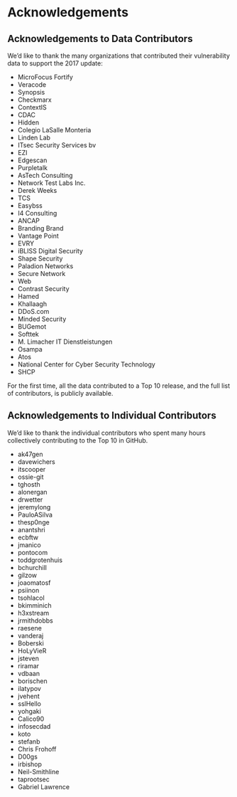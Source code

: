 # Acknowledgements

## Acknowledgements to Data Contributors

We’d like to thank the many organizations that contributed their vulnerability data to support the 2017 update:

* MicroFocus Fortify
* Veracode
* Synopsis
* Checkmarx
* ContextIS
* CDAC
* Hidden
* Colegio LaSalle Monteria
* Linden Lab
* ITsec Security Services bv
* EZI
* Edgescan
* Purpletalk
* AsTech Consulting
* Network Test Labs Inc.
* Derek Weeks
* TCS
* Easybss
* I4 Consulting
* ANCAP
* Branding Brand
* Vantage Point
* EVRY
* iBLISS Digital Security
* Shape Security
* Paladion Networks
* Secure Network
* Web
* Contrast Security
* Hamed
* Khallaagh
* DDoS.com
* Minded Security
* BUGemot
* Softtek
* M. Limacher IT Dienstleistungen
* Osampa
* Atos
* National Center for Cyber Security Technology
* SHCP


For the first time, all the data contributed to a Top 10 release, and the full list of contributors, is publicly available.

## Acknowledgements to Individual Contributors

We’d like to thank the individual contributors who spent many hours collectively contributing to the Top 10 in GitHub.

* ak47gen
* davewichers
* itscooper
* ossie-git
* tghosth
* alonergan
* drwetter
* jeremylong
* PauloASilva
* thesp0nge
* anantshri
* ecbftw
* jmanico
* pontocom
* toddgrotenhuis
* bchurchill
* gilzow
* joaomatosf
* psiinon
* tsohlacol
* bkimminich
* h3xstream
* jrmithdobbs
* raesene
* vanderaj
* Boberski
* HoLyVieR
* jsteven
* riramar
* vdbaan
* borischen
* ilatypov
* jvehent
* sslHello
* yohgaki
* Calico90
* infosecdad
* koto
* stefanb
* Chris Frohoff
* D00gs
* irbishop
* Neil-Smithline
* taprootsec
* Gabriel Lawrence
